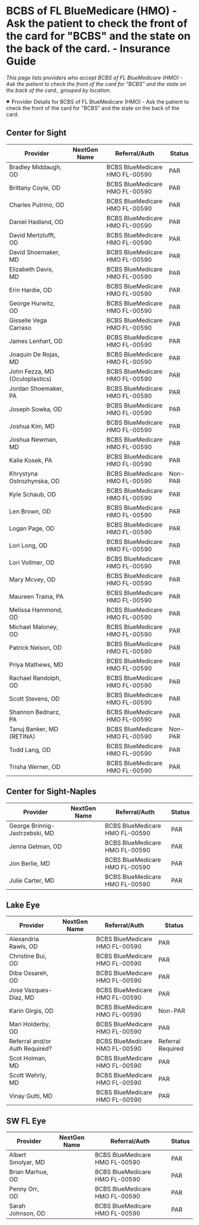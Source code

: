 # BCBS of FL BlueMedicare (HMO) - Ask the patient to check the front of the card for "BCBS" and the state on the back of the card. - Insurance Guide

*This page lists providers who accept BCBS of FL BlueMedicare (HMO) - Ask the patient to check the front of the card for "BCBS" and the state on the back of the card., grouped by location.*

<details open><summary>Provider Details for BCBS of FL BlueMedicare (HMO) - Ask the patient to check the front of the card for "BCBS" and the state on the back of the card.</summary>

## Center for Sight

| Provider | NextGen Name | Referral/Auth | Status |
|----------|-------------|--------------|--------|
| Bradley Middaugh, OD |  | BCBS BlueMedicare HMO FL-00590 | PAR |
| Brittany Coyle, OD |  | BCBS BlueMedicare HMO FL-00590 | PAR |
| Charles Putrino, OD |  | BCBS BlueMedicare HMO FL-00590 | PAR |
| Daniel Hadland, OD |  | BCBS BlueMedicare HMO FL-00590 | PAR |
| David Mertzlufft, OD |  | BCBS BlueMedicare HMO FL-00590 | PAR |
| David Shoemaker, MD |  | BCBS BlueMedicare HMO FL-00590 | PAR |
| Elizabeth Davis, MD |  | BCBS BlueMedicare HMO FL-00590 | PAR |
| Erin Hardie, OD |  | BCBS BlueMedicare HMO FL-00590 | PAR |
| George Hurwitz, OD |  | BCBS BlueMedicare HMO FL-00590 | PAR |
| Gisselle Vega Carraso |  | BCBS BlueMedicare HMO FL-00590 | PAR |
| James Lenhart, OD |  | BCBS BlueMedicare HMO FL-00590 | PAR |
| Joaquin De Rojas, MD |  | BCBS BlueMedicare HMO FL-00590 | PAR |
| John Fezza, MD (Oculoplastics) |  | BCBS BlueMedicare HMO FL-00590 | PAR |
| Jordan Shoemaker, PA |  | BCBS BlueMedicare HMO FL-00590 | PAR |
| Joseph Sowka, OD |  | BCBS BlueMedicare HMO FL-00590 | PAR |
| Joshua Kim, MD |  | BCBS BlueMedicare HMO FL-00590 | PAR |
| Joshua Newman, MD |  | BCBS BlueMedicare HMO FL-00590 | PAR |
| Kalie Kosek, PA |  | BCBS BlueMedicare HMO FL-00590 | PAR |
| Khrystyna Ostrozhynska, OD |  | BCBS BlueMedicare HMO FL-00590 | Non-PAR |
| Kyle Schaub, OD |  | BCBS BlueMedicare HMO FL-00590 | PAR |
| Len Brown, OD |  | BCBS BlueMedicare HMO FL-00590 | PAR |
| Logan Page, OD |  | BCBS BlueMedicare HMO FL-00590 | PAR |
| Lori Long, OD |  | BCBS BlueMedicare HMO FL-00590 | PAR |
| Lori Vollmer, OD |  | BCBS BlueMedicare HMO FL-00590 | PAR |
| Mary Mcvey, OD |  | BCBS BlueMedicare HMO FL-00590 | PAR |
| Maureen Traina, PA |  | BCBS BlueMedicare HMO FL-00590 | PAR |
| Melissa Hammond, OD |  | BCBS BlueMedicare HMO FL-00590 | PAR |
| Michael Maloney, OD |  | BCBS BlueMedicare HMO FL-00590 | PAR |
| Patrick Nelson, OD |  | BCBS BlueMedicare HMO FL-00590 | PAR |
| Priya Mathews, MD |  | BCBS BlueMedicare HMO FL-00590 | PAR |
| Rachael Randolph, OD |  | BCBS BlueMedicare HMO FL-00590 | PAR |
| Scott Stevens, OD |  | BCBS BlueMedicare HMO FL-00590 | PAR |
| Shannon Bednarz, PA |  | BCBS BlueMedicare HMO FL-00590 | PAR |
| Tanuj Banker, MD (RETINA) |  | BCBS BlueMedicare HMO FL-00590 | Non-PAR |
| Todd Lang, OD |  | BCBS BlueMedicare HMO FL-00590 | PAR |
| Trisha Werner, OD |  | BCBS BlueMedicare HMO FL-00590 | PAR |

## Center for Sight-Naples

| Provider | NextGen Name | Referral/Auth | Status |
|----------|-------------|--------------|--------|
| George Brinnig-Jastrzebski, MD |  | BCBS BlueMedicare HMO FL-00590 | PAR |
| Jenna Getman, OD |  | BCBS BlueMedicare HMO FL-00590 | PAR |
| Jon Berlie, MD |  | BCBS BlueMedicare HMO FL-00590 | PAR |
| Julie Carter, MD |  | BCBS BlueMedicare HMO FL-00590 | PAR |

## Lake Eye 

| Provider | NextGen Name | Referral/Auth | Status |
|----------|-------------|--------------|--------|
| Alexandria Rawls, OD |  | BCBS BlueMedicare HMO FL-00590 | PAR |
| Christine Bui, OD |  | BCBS BlueMedicare HMO FL-00590 | PAR |
| Diba Ossareh, OD |  | BCBS BlueMedicare HMO FL-00590 | PAR |
| Jose Vazques-Diaz, MD |  | BCBS BlueMedicare HMO FL-00590 | PAR |
| Karin Girgis, OD |  | BCBS BlueMedicare HMO FL-00590 | Non-PAR |
| Mari Holderby, OD |  | BCBS BlueMedicare HMO FL-00590 | PAR |
| Referral and/or Auth Required? |  | BCBS BlueMedicare HMO FL-00590 | Referral Required |
| Scot Holman, MD |  | BCBS BlueMedicare HMO FL-00590 | PAR |
| Scott Wehrly, MD |  | BCBS BlueMedicare HMO FL-00590 | PAR |
| Vinay Gutti, MD |  | BCBS BlueMedicare HMO FL-00590 | PAR |

## SW FL Eye

| Provider | NextGen Name | Referral/Auth | Status |
|----------|-------------|--------------|--------|
| Albert Smolyar, MD |  | BCBS BlueMedicare HMO FL-00590 | PAR |
| Brian Marhue, OD |  | BCBS BlueMedicare HMO FL-00590 | PAR |
| Penny Orr, OD |  | BCBS BlueMedicare HMO FL-00590 | PAR |
| Sarah Johnson, OD |  | BCBS BlueMedicare HMO FL-00590 | PAR |

</details>

